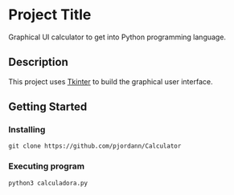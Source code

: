 # Project Title

Graphical UI calculator to get into Python programming language.

## Description

This project uses [Tkinter](https://docs.python.org/es/3/library/tkinter.html) to build the graphical user interface. 

## Getting Started

### Installing

```
git clone https://github.com/pjordann/Calculator
```

### Executing program
```
python3 calculadora.py
```